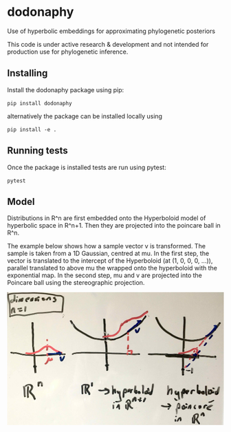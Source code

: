 # dodonaphy

Use of hyperbolic embeddings for approximating phylogenetic posteriors

This code is under active research & development and not intended for production use for phylogenetic inference.


## Installing
Install the dodonaphy package using pip:
```
pip install dodonaphy
```
alternatively the package can be installed locally using
```
pip install -e .
```

## Running tests
Once the package is installed tests are run using pytest:
```
pytest
```

## Model
Distributions in R^n are first embedded onto the Hyperboloid model of hyperbolic
space in R^n+1. Then they are projected into the poincare ball in R^n.

The example below shows how a sample vector v is transformed.
The sample is taken from a 1D Gaussian, centred at mu.
In the first step, the vector is translated to the intercept of the Hyperboloid (at (1, 0, 0, 0, ...)), parallel translated to above mu the wrapped onto the hyperboloid with the exponential map.
In the second step, mu and v are projected into the Poincare ball using the stereographic projection.

<img src="embed_method.jpg" alt="Embed R^n into a n-dimensional Poincare ball" width="700"/>
